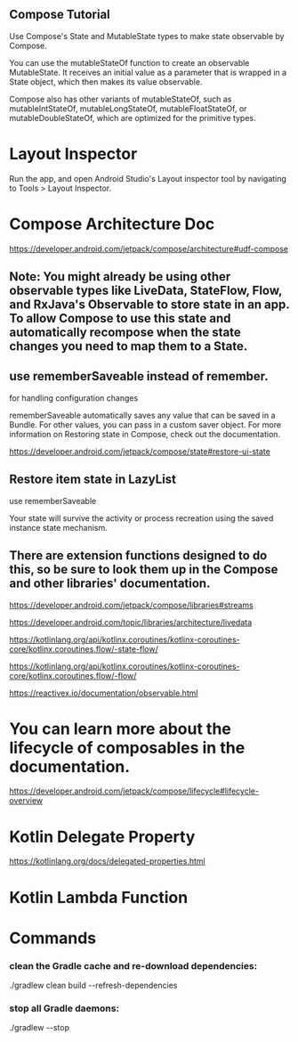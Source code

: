 ## Compose Tutorial

Use Compose's State and MutableState types to make state observable by Compose.

 You can use the mutableStateOf function to create an observable MutableState. It receives an initial value as a parameter that is wrapped in a State object, which then makes its value observable.

 Compose also has other variants of mutableStateOf, such as mutableIntStateOf, mutableLongStateOf, mutableFloatStateOf, or mutableDoubleStateOf, which are optimized for the primitive types. 

 # Layout Inspector

 Run the app, and open Android Studio's Layout inspector tool by navigating to Tools > Layout Inspector.

 # Compose Architecture Doc

 https://developer.android.com/jetpack/compose/architecture#udf-compose

 ## Note: You might already be using other observable types like LiveData, StateFlow, Flow, and RxJava's Observable to store state in an app. To allow Compose to use this state and automatically recompose when the state changes you need to map them to a State<T>.

## use rememberSaveable instead of remember.

for handling  configuration changes

rememberSaveable automatically saves any value that can be saved in a Bundle. For other values, you can pass in a custom saver object. For more information on Restoring state in Compose, check out the documentation.

https://developer.android.com/jetpack/compose/state#restore-ui-state

## Restore item state in LazyList

 use rememberSaveable
 
 Your state will survive the activity or process recreation using the saved instance state mechanism. 

## There are extension functions designed to do this, so be sure to look them up in the Compose and other libraries' documentation.

https://developer.android.com/jetpack/compose/libraries#streams

https://developer.android.com/topic/libraries/architecture/livedata

https://kotlinlang.org/api/kotlinx.coroutines/kotlinx-coroutines-core/kotlinx.coroutines.flow/-state-flow/

https://kotlinlang.org/api/kotlinx.coroutines/kotlinx-coroutines-core/kotlinx.coroutines.flow/-flow/

https://reactivex.io/documentation/observable.html

# You can learn more about the lifecycle of composables in the documentation.

https://developer.android.com/jetpack/compose/lifecycle#lifecycle-overview

 # Kotlin Delegate Property

 https://kotlinlang.org/docs/delegated-properties.html

 # Kotlin Lambda Function

 # Commands

### clean the Gradle cache and re-download dependencies:

 ./gradlew clean build --refresh-dependencies

### stop all Gradle daemons:

  ./gradlew --stop



 

 
